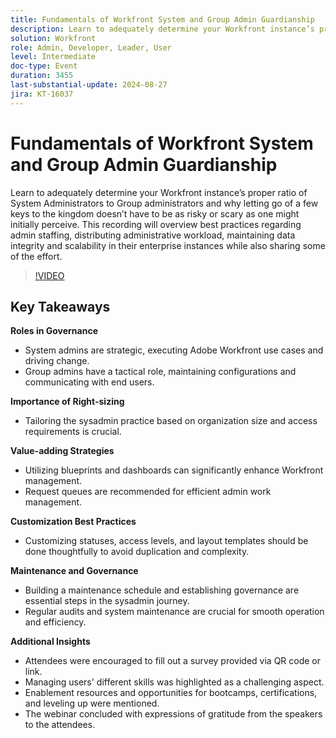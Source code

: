 ```yaml
---
title: Fundamentals of Workfront System and Group Admin Guardianship
description: Learn to adequately determine your Workfront instance’s proper ratio of System Administrators to Group administrators and why letting go of a few keys to the kingdom doesn’t have to be as risky or scary as one might initially perceive. This recording will overview best practices regarding admin staffing, distributing administrative workload, maintaining data integrity and scalability in their enterprise instances while also sharing some of the effort.
solution: Workfront
role: Admin, Developer, Leader, User
level: Intermediate
doc-type: Event
duration: 3455
last-substantial-update: 2024-08-27
jira: KT-16037
---
```


# Fundamentals of Workfront System and Group Admin Guardianship

Learn to adequately determine your Workfront instance’s proper ratio of System Administrators to Group administrators and why letting go of a few keys to the kingdom doesn’t have to be as risky or scary as one might initially perceive. This recording will overview best practices regarding admin staffing, distributing administrative workload, maintaining data integrity and scalability in their enterprise instances while also sharing some of the effort.

>[!VIDEO](https://video.tv.adobe.com/v/3433002/?learn=on)

## Key Takeaways

**Roles in Governance**

* System admins are strategic, executing Adobe Workfront use cases and driving change.
* Group admins have a tactical role, maintaining configurations and communicating with end users.

**Importance of Right-sizing**

* Tailoring the sysadmin practice based on organization size and access requirements is crucial.

**Value-adding Strategies**

* Utilizing blueprints and dashboards can significantly enhance Workfront management.
* Request queues are recommended for efficient admin work management.

**Customization Best Practices**

* Customizing statuses, access levels, and layout templates should be done thoughtfully to avoid duplication and complexity.

**Maintenance and Governance**

* Building a maintenance schedule and establishing governance are essential steps in the sysadmin journey.
* Regular audits and system maintenance are crucial for smooth operation and efficiency.

**Additional Insights**

* Attendees were encouraged to fill out a survey provided via QR code or link.
* Managing users' different skills was highlighted as a challenging aspect.
* Enablement resources and opportunities for bootcamps, certifications, and leveling up were mentioned.
* The webinar concluded with expressions of gratitude from the speakers to the attendees.
